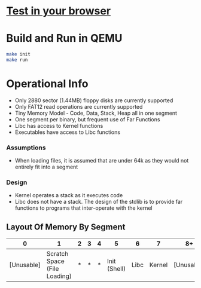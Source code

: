 # [Test in your browser](https://505e06b2.github.io/__farOut-OS/)

# Build and Run in QEMU
```bash
make init
make run
```

# Operational Info
- Only 2880 sector (1.44MB) floppy disks are currently supported
- Only FAT12 read operations are currently supported
- Tiny Memory Model - Code, Data, Stack, Heap all in one segment
- One segment per binary, but frequent use of Far Functions
- Libc has access to Kernel functions
- Executables have access to Libc functions

### Assumptions
- When loading files, it is assumed that are under 64k as they would not entirely fit into a segment

### Design
- Kernel operates a stack as it executes code
- Libc does not have a stack. The design of the stdlib is to provide far functions to programs that inter-operate with the kernel

## Layout Of Memory By Segment
| 0          | 1                               | 2 | 3 | 4 | 5            | 6    | 7      | 8+         |
|------------|---------------------------------|---|---|---|--------------|------|--------|------------|
| [Unusable] | Scratch Space<br>(File Loading) | * | * | * | Init (Shell) | Libc | Kernel | [Unusable] |
